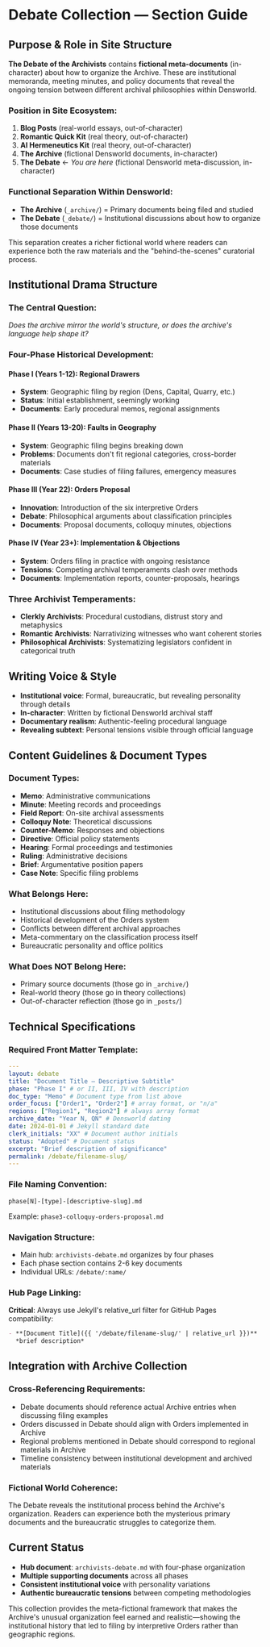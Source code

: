# Debate Collection — Section Guide

## Purpose & Role in Site Structure

**The Debate of the Archivists** contains **fictional meta-documents** (in-character) about how to organize the Archive. These are institutional memoranda, meeting minutes, and policy documents that reveal the ongoing tension between different archival philosophies within Densworld.

### Position in Site Ecosystem:
1. **Blog Posts** (real-world essays, out-of-character)
2. **Romantic Quick Kit** (real theory, out-of-character)  
3. **AI Hermeneutics Kit** (real theory, out-of-character)
4. **The Archive** (fictional Densworld documents, in-character)
5. **The Debate** ← *You are here* (fictional Densworld meta-discussion, in-character)

### Functional Separation Within Densworld:
- **The Archive** (`_archive/`) = Primary documents being filed and studied
- **The Debate** (`_debate/`) = Institutional discussions about how to organize those documents

This separation creates a richer fictional world where readers can experience both the raw materials and the "behind-the-scenes" curatorial process.

## Institutional Drama Structure

### The Central Question:
*Does the archive mirror the world's structure, or does the archive's language help shape it?*

### Four-Phase Historical Development:

#### **Phase I (Years 1-12): Regional Drawers**
- **System**: Geographic filing by region (Dens, Capital, Quarry, etc.)
- **Status**: Initial establishment, seemingly working
- **Documents**: Early procedural memos, regional assignments

#### **Phase II (Years 13-20): Faults in Geography** 
- **System**: Geographic filing begins breaking down
- **Problems**: Documents don't fit regional categories, cross-border materials
- **Documents**: Case studies of filing failures, emergency measures

#### **Phase III (Year 22): Orders Proposal**
- **Innovation**: Introduction of the six interpretive Orders
- **Debate**: Philosophical arguments about classification principles
- **Documents**: Proposal documents, colloquy minutes, objections

#### **Phase IV (Year 23+): Implementation & Objections**
- **System**: Orders filing in practice with ongoing resistance  
- **Tensions**: Competing archival temperaments clash over methods
- **Documents**: Implementation reports, counter-proposals, hearings

### Three Archivist Temperaments:
- **Clerkly Archivists**: Procedural custodians, distrust story and metaphysics
- **Romantic Archivists**: Narrativizing witnesses who want coherent stories
- **Philosophical Archivists**: Systematizing legislators confident in categorical truth

## Writing Voice & Style

- **Institutional voice**: Formal, bureaucratic, but revealing personality through details
- **In-character**: Written by fictional Densworld archival staff
- **Documentary realism**: Authentic-feeling procedural language
- **Revealing subtext**: Personal tensions visible through official language

## Content Guidelines & Document Types

### Document Types:
- **Memo**: Administrative communications
- **Minute**: Meeting records and proceedings
- **Field Report**: On-site archival assessments  
- **Colloquy Note**: Theoretical discussions
- **Counter-Memo**: Responses and objections
- **Directive**: Official policy statements
- **Hearing**: Formal proceedings and testimonies
- **Ruling**: Administrative decisions
- **Brief**: Argumentative position papers
- **Case Note**: Specific filing problems

### What Belongs Here:
- Institutional discussions about filing methodology
- Historical development of the Orders system
- Conflicts between different archival approaches
- Meta-commentary on the classification process itself
- Bureaucratic personality and office politics

### What Does NOT Belong Here:
- Primary source documents (those go in `_archive/`)
- Real-world theory (those go in theory collections)
- Out-of-character reflection (those go in `_posts/`)

## Technical Specifications

### Required Front Matter Template:
```yaml
---
layout: debate
title: "Document Title — Descriptive Subtitle"
phase: "Phase I" # or II, III, IV with description
doc_type: "Memo" # Document type from list above
order_focus: ["Order1", "Order2"] # array format, or "n/a"
regions: ["Region1", "Region2"] # always array format
archive_date: "Year N, QN" # Densworld dating
date: 2024-01-01 # Jekyll standard date
clerk_initials: "XX" # Document author initials  
status: "Adopted" # Document status
excerpt: "Brief description of significance"
permalink: /debate/filename-slug/
---
```

### File Naming Convention:
```
phase[N]-[type]-[descriptive-slug].md
```
Example: `phase3-colloquy-orders-proposal.md`

### Navigation Structure:
- Main hub: `archivists-debate.md` organizes by four phases
- Each phase section contains 2-6 key documents
- Individual URLs: `/debate/:name/`

### Hub Page Linking:
**Critical**: Always use Jekyll's relative_url filter for GitHub Pages compatibility:
```markdown
- **[Document Title]({{ '/debate/filename-slug/' | relative_url }})**
  *brief description*
```

## Integration with Archive Collection

### Cross-Referencing Requirements:
- Debate documents should reference actual Archive entries when discussing filing examples
- Orders discussed in Debate should align with Orders implemented in Archive
- Regional problems mentioned in Debate should correspond to regional materials in Archive
- Timeline consistency between institutional development and archived materials

### Fictional World Coherence:
The Debate reveals the institutional process behind the Archive's organization. Readers can experience both the mysterious primary documents and the bureaucratic struggles to categorize them.

## Current Status

- **Hub document**: `archivists-debate.md` with four-phase organization
- **Multiple supporting documents** across all phases
- **Consistent institutional voice** with personality variations
- **Authentic bureaucratic tensions** between competing methodologies

This collection provides the meta-fictional framework that makes the Archive's unusual organization feel earned and realistic—showing the institutional history that led to filing by interpretive Orders rather than geographic regions.
